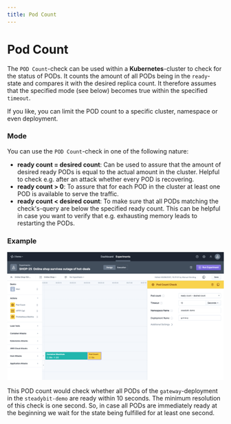 ```yaml
---
title: Pod Count
---
```


# Pod Count

The `POD Count`-check can be used within a **Kubernetes**-cluster to check for the status of PODs. It counts the amount of all PODs being in the `ready`-state and compares it with the desired replica count. It therefore assumes that the specified mode (see below) becomes true within the specified `timeout`.

If you like, you can limit the POD count to a specific cluster, namespace or even deployment.

### Mode

You can use the `POD Count`-check in one of the following nature:

* **ready count = desired count**: Can be used to assure that the amount of desired ready PODs is equal to the actual amount in the cluster. Helpful to check e.g. after an attack whether every POD is recovering.
* **ready count > 0**: To assure that for each POD in the cluster at least one POD is available to serve the traffic.
* **ready count < desired count**: To make sure that all PODs matching the check's-query are below the specified ready count. This can be helpful in case you want to verify that e.g. exhausting memory leads to restarting the PODs.

### Example

![Example POD count configuration](../actions/pod-count.png)

This POD count would check whether all PODs of the `gateway`-deployment in the `steadybit-demo` are ready within 10 seconds. The minimum resolution of this check is one second. So, in case all PODs are immediately ready at the beginning we wait for the state being fulfilled for at least one second.
